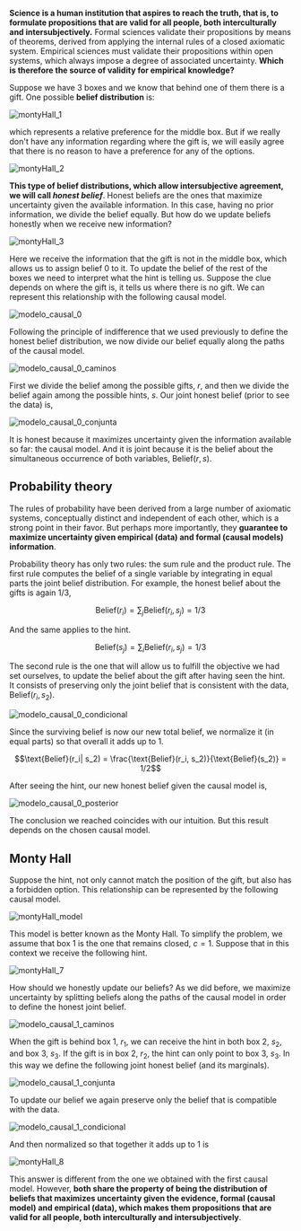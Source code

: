**Science is a human institution that aspires to reach the truth, that is, to formulate propositions that are valid for all people, both interculturally and intersubjectively.**
Formal sciences validate their propositions by means of theorems, derived from applying the internal rules of a closed axiomatic system.
Empirical sciences must validate their propositions within open systems, which always impose a degree of associated uncertainty.
**Which is therefore the source of validity for empirical knowledge?**

Suppose we have 3 boxes and we know that behind one of them there is a gift.
One possible **belief distribution** is:

![montyHall_1](./figures/montyHall_1.png)

which represents a relative preference for the middle box.
But if we really don't have any information regarding where the gift is, we will easily agree that there is no reason to have a preference for any of the options.

![montyHall_2](./figures/montyHall_2.png)

**This type of belief distributions, which allow intersubjective agreement, we will call _honest belief_**.
Honest beliefs are the ones that maximize uncertainty given the available information.
In this case, having no prior information, we divide the belief equally.
But how do we update beliefs honestly when we receive new information?

![montyHall_3](./figures/montyHall_3.png)

Here we receive the information that the gift is not in the middle box, which allows us to assign belief 0 to it.
To update the belief of the rest of the boxes we need to interpret what the hint is telling us.
Suppose the clue depends on where the gift is, it tells us where there is no gift.
We can represent this relationship with the following causal model.

![modelo_causal_0](./figures/modelo_causal_0.png)

Following the principle of indifference that we used previously to define the honest belief distribution, we now divide our belief equally along the paths of the causal model.

![modelo_causal_0_caminos](./figures/modelo_causal_0_caminos.png)

First we divide the belief among the possible gifts, $r$, and then we divide the belief again among the possible hints, $s$.
Our joint honest belief (prior to see the data) is, 

![modelo_causal_0_conjunta](./figures/modelo_causal_0_conjunta.png)

It is honest because it maximizes uncertainty given the information available so far: the causal model.
And it is joint because it is the belief about the simultaneous occurrence of both variables, $\text{Belief}(r,s)$.

## Probability theory

The rules of probability have been derived from a large number of axiomatic systems, conceptually distinct and independent of each other, which is a strong point in their favor.
But perhaps more importantly, they **guarantee to maximize uncertainty given empirical (data) and formal (causal models) information**.

Probability theory has only two rules: the sum rule and the product rule.
The first rule computes the belief of a single variable by integrating in equal parts the joint belief distribution.
For example, the honest belief about the gifts is again 1/3,

$$\text{Belief}(r_i) = \sum_j \text{Belief}(r_i, s_j) = 1/3$$

And the same applies to the hint.

$$\text{Belief}(s_j) = \sum_i \text{Belief}(r_i, s_j) = 1/3$$

The second rule is the one that will allow us to fulfill the objective we had set ourselves, to update the belief about the gift after having seen the hint.
It consists of preserving only the joint belief that is consistent with the data, $\text{Belief}(r_i, s_2)$.

![modelo_causal_0_condicional](./figures/modelo_causal_0_condicional.png)

Since the surviving belief is now our new total belief, we normalize it (in equal parts) so that overall it adds up to 1.

$$\text{Belief}(r_i| s_2) = \frac{\text{Belief}(r_i, s_2)}{\text{Belief}(s_2)} = 1/2$$

After seeing the hint, our new honest belief given the causal model is, 

![modelo_causal_0_posterior](./figures/modelo_causal_0_posterior.png)

The conclusion we reached coincides with our intuition.
But this result depends on the chosen causal model.

## Monty Hall

Suppose the hint, not only cannot match the position of the gift, but also has a forbidden option.
This relationship can be represented by the following causal model.

![montyHall_model](./figures/montyHall_model.png)

This model is better known as the Monty Hall.
To simplify the problem, we assume that box 1 is the one that remains closed, $c=1$.
Suppose that in this context we receive the following hint.

![montyHall_7](./figures/montyHall_7.png)

How should we honestly update our beliefs?
As we did before, we maximize uncertainty by splitting beliefs along the paths of the causal model in order to define the honest joint belief.

![modelo_causal_1_caminos](./figures/modelo_causal_1_caminos.png)

When the gift is behind box 1, $r_1$, we can receive the hint in both box 2, $s_2$, and box 3, $s_3$.
If the gift is in box 2, $r_2$, the hint can only point to box 3, $s_3$.
In this way we define the following joint honest belief (and its marginals).

![modelo_causal_1_conjunta](./figures/modelo_causal_1_conjunta.png)

To update our belief we again preserve only the belief that is compatible with the data.

![modelo_causal_1_condicional](./figures/modelo_causal_1_condicional.png)

And then normalized so that together it adds up to 1 is

![montyHall_8](./figures/montyHall_8.png)

This answer is different from the one we obtained with the first causal model.
However, **both share the property of being the distribution of beliefs that maximizes uncertainty given the evidence, formal (causal model) and empirical (data), which makes them propositions that are valid for all people, both interculturally and intersubjectively**.








































































